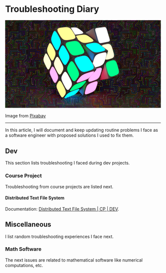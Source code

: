 <!-- Copyright (c) 2023 Tobias Briones. All rights reserved. -->
<!-- SPDX-License-Identifier: CC-BY-4.0 -->
<!-- This file is part of https://github.com/tobiasbriones/blog -->

# Troubleshooting Diary

![Cover](images/cover.png)

Image from [Pixabay](images#cover)

---

In this article, I will document and keep updating routine problems I face as a
software engineer with proposed solutions I used to fix them.

## Dev

This section lists troubleshooting I faced during dev projects.

### Course Project

Troubleshooting from course projects are listed next.

#### Distributed Text File System

Documentation:
[Distributed Text File System | CP | DEV](https://dev.mathsoftware.engineer/distributed-text-file-system---cp).

## Miscellaneous

I list random troubleshooting experiences I face next.

### Math Software

The next issues are related to mathematical software like numerical
computations, etc.
